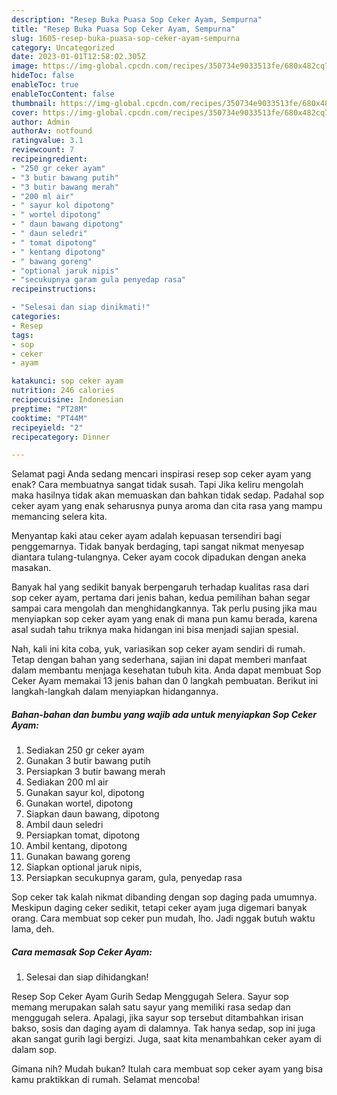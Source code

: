 ```yaml
---
description: "Resep Buka Puasa Sop Ceker Ayam, Sempurna"
title: "Resep Buka Puasa Sop Ceker Ayam, Sempurna"
slug: 1605-resep-buka-puasa-sop-ceker-ayam-sempurna
category: Uncategorized
date: 2023-01-01T12:58:02.305Z
image: https://img-global.cpcdn.com/recipes/350734e9033513fe/680x482cq70/sop-ceker-ayam-foto-resep-utama.jpg
hideToc: false
enableToc: true
enableTocContent: false
thumbnail: https://img-global.cpcdn.com/recipes/350734e9033513fe/680x482cq70/sop-ceker-ayam-foto-resep-utama.jpg
cover: https://img-global.cpcdn.com/recipes/350734e9033513fe/680x482cq70/sop-ceker-ayam-foto-resep-utama.jpg
author: Admin
authorAv: notfound
ratingvalue: 3.1
reviewcount: 7
recipeingredient:
- "250 gr ceker ayam"
- "3 butir bawang putih"
- "3 butir bawang merah"
- "200 ml air"
- " sayur kol dipotong"
- " wortel dipotong"
- " daun bawang dipotong"
- " daun seledri"
- " tomat dipotong"
- " kentang dipotong"
- " bawang goreng"
- "optional jaruk nipis"
- "secukupnya garam gula penyedap rasa"
recipeinstructions:

- "Selesai dan siap dinikmati!"
categories:
- Resep
tags:
- sop
- ceker
- ayam

katakunci: sop ceker ayam 
nutrition: 246 calories
recipecuisine: Indonesian
preptime: "PT28M"
cooktime: "PT44M"
recipeyield: "2"
recipecategory: Dinner

---
```



Selamat pagi Anda sedang mencari inspirasi resep sop ceker ayam yang enak? Cara membuatnya sangat tidak susah. Tapi Jika keliru mengolah maka hasilnya tidak akan memuaskan dan bahkan tidak sedap. Padahal sop ceker ayam yang enak seharusnya punya aroma dan cita rasa yang mampu memancing selera kita.


Menyantap kaki atau ceker ayam adalah kepuasan tersendiri bagi penggemarnya. Tidak banyak berdaging, tapi sangat nikmat menyesap diantara tulang-tulangnya. Ceker ayam cocok dipadukan dengan aneka masakan.

Banyak hal yang sedikit banyak berpengaruh terhadap kualitas rasa dari sop ceker ayam, pertama dari jenis bahan, kedua pemilihan bahan segar sampai cara mengolah dan menghidangkannya. Tak perlu pusing jika mau menyiapkan sop ceker ayam yang enak di mana pun kamu berada, karena asal sudah tahu triknya maka hidangan ini bisa menjadi sajian spesial.


Nah, kali ini kita coba, yuk, variasikan sop ceker ayam sendiri di rumah. Tetap dengan bahan yang sederhana, sajian ini dapat memberi manfaat dalam membantu menjaga kesehatan tubuh kita. Anda dapat membuat Sop Ceker Ayam memakai 13 jenis bahan dan 0 langkah pembuatan. Berikut ini langkah-langkah dalam menyiapkan hidangannya.

<!--inarticleads1-->

##### Bahan-bahan dan bumbu yang wajib ada untuk menyiapkan Sop Ceker Ayam:

1. Sediakan 250 gr ceker ayam
1. Gunakan 3 butir bawang putih
1. Persiapkan 3 butir bawang merah
1. Sediakan 200 ml air
1. Gunakan  sayur kol, dipotong
1. Gunakan  wortel, dipotong
1. Siapkan  daun bawang, dipotong
1. Ambil  daun seledri
1. Persiapkan  tomat, dipotong
1. Ambil  kentang, dipotong
1. Gunakan  bawang goreng
1. Siapkan optional jaruk nipis,
1. Persiapkan secukupnya garam, gula, penyedap rasa


Sop ceker tak kalah nikmat dibanding dengan sop daging pada umumnya. Meskipun daging ceker sedikit, tetapi ceker ayam juga digemari banyak orang. Cara membuat sop ceker pun mudah, lho. Jadi nggak butuh waktu lama, deh. 

<!--inarticleads2-->

##### Cara memasak Sop Ceker Ayam:


1. Selesai dan siap dihidangkan!

Resep Sop Ceker Ayam Gurih Sedap Menggugah Selera. Sayur sop memang merupakan salah satu sayur yang memiliki rasa sedap dan menggugah selera. Apalagi, jika sayur sop tersebut ditambahkan irisan bakso, sosis dan daging ayam di dalamnya. Tak hanya sedap, sop ini juga akan sangat gurih lagi bergizi. Juga, saat kita menambahkan ceker ayam di dalam sop. 

Gimana nih? Mudah bukan? Itulah cara membuat sop ceker ayam yang bisa kamu praktikkan di rumah. Selamat mencoba!
